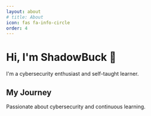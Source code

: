 ```yaml
---
layout: about
# title: About
icon: fas fa-info-circle
order: 4
---
```


# Hi, I'm ShadowBuck 👋

I'm a cybersecurity enthusiast and self-taught learner.

## My Journey

Passionate about cybersecurity and continuous learning.

